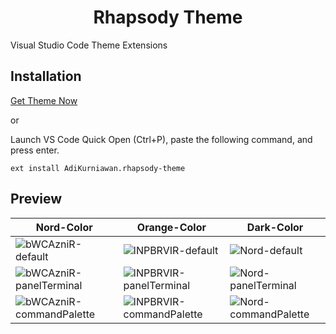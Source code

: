 <h1 align=center>Rhapsody Theme</h1>
Visual Studio Code Theme Extensions

## Installation
[Get Theme Now](https://marketplace.visualstudio.com/items?itemName=AdiKurniawan.rhapsody-theme)

or

Launch VS Code Quick Open (Ctrl+P), paste the following command, and press enter.
```
ext install AdiKurniawan.rhapsody-theme
```

## Preview

|Nord-Color|Orange-Color | Dark-Color |
| -----|------------------------------------------------------------------------------------------------------------------------------- | ------------------------------------------------------------------------------------------------------------------------------------ |
|![bWCAzniR-default](https://user-images.githubusercontent.com/72638249/154436324-850a2c7e-e518-48b1-a91d-300c7ff7a6d1.jpeg) | ![INPBRVIR-default](https://user-images.githubusercontent.com/72638249/147934978-fcd1be6d-0461-4a8c-ae77-8051ec6f4973.jpeg) | ![Nord-default](https://user-images.githubusercontent.com/72638249/151548691-cc879843-6691-4c28-b830-6ad67bf27946.jpeg) |
| ![bWCAzniR-panelTerminal](https://user-images.githubusercontent.com/72638249/154436387-7d31fc1b-a6e3-42ec-a556-ac5fa91fd560.jpeg) | ![INPBRVIR-panelTerminal](https://user-images.githubusercontent.com/72638249/147934965-efaa8ec3-d1d4-4f5f-8097-75aef79a9402.jpeg) | ![Nord-panelTerminal](https://user-images.githubusercontent.com/72638249/151548746-0428bc59-f5d4-4c39-8a9d-7f7b64f3db69.jpeg) |
| ![bWCAzniR-commandPalette](https://user-images.githubusercontent.com/72638249/154436400-f9802711-1c96-44ea-9eea-020aed86b5e2.jpeg) | ![INPBRVIR-commandPalette](https://user-images.githubusercontent.com/72638249/147934974-78ced63f-5de9-4337-a419-994cac56b78a.jpeg)| ![Nord-commandPalette](https://user-images.githubusercontent.com/72638249/151548756-4f82dd20-bcab-46d9-84ad-776ba4a0dd57.jpeg) |
